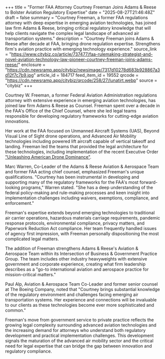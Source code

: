 +++
title = "Former FAA Attorney Courtney Freeman Joins Adams & Reese to Bolster Aviation Regulatory Expertise"
date = "2025-08-27T21:46:48Z"
draft = false
summary = "Courtney Freeman, a former FAA regulations attorney with deep expertise in emerging aviation technologies, has joined law firm Adams & Reese, bringing critical regulatory knowledge that will help clients navigate the complex legal landscape of advanced air transportation systems."
description = "Courtney Freeman joins Adams & Reese after decade at FAA, bringing drone regulation expertise. Strengthens firm's aviation practice with emerging technology experience."
source_link = "https://www.citybiz.co/article/737477/faa-rulemaking-strategist-and-novel-aviation-technology-law-pioneer-courtney-freeman-joins-adams-reese/"
enclosure = "https://cdn.newsramp.app/citybiz/newsimage/7317d10278d683b928867a3d12f7c7b9.jpg"
article_id = 184717
feed_item_id = 19552
qrcode = "https://cdn.newsramp.app/citybiz/qrcode/258/27/lunatirt.webp"
source = "citybiz"
+++

<p>Courtney W. Freeman, a former Federal Aviation Administration regulations attorney with extensive experience in emerging aviation technologies, has joined law firm Adams & Reese as Counsel. Freeman spent over a decade in the FAA's Office of the Chief Counsel, where she led legal teams responsible for developing regulatory frameworks for cutting-edge aviation innovations.</p><p>Her work at the FAA focused on Unmanned Aircraft Systems (UAS), Beyond Visual Line of Sight drone operations, and Advanced Air Mobility technologies including powered lift aircraft capable of vertical takeoff and landing. Freeman led the teams that provided the legal architecture for these technologies, including implementation of the recent Executive Order <a href="https://www.whitehouse.gov/briefing-room/presidential-actions/2023/10/25/unleashing-american-drone-dominance/" rel="nofollow" target="_blank">"Unleashing American Drone Dominance"</a>.</p><p>Marc Warren, Co-Leader of the Adams & Reese Aviation & Aerospace Team and former FAA acting chief counsel, emphasized Freeman's unique qualifications. "Courtney has been instrumental in developing and supporting many of the regulatory frameworks for the FAA's most forward-looking programs," Warren stated. "She has a deep understanding of the federal policy-making and rule-making processes and keen insight into implementation challenges including waivers, exemptions, compliance, and enforcement."</p><p>Freeman's expertise extends beyond emerging technologies to traditional air carrier operations, hazardous materials carriage requirements, pandemic response protocols, environmental compliance, privacy matters, and Paperwork Reduction Act compliance. Her team frequently handled issues of agency first impression, with Freeman personally dispositioning the most complicated legal matters.</p><p>The addition of Freeman strengthens Adams & Reese's Aviation & Aerospace Team within its Intersection of Business & Government Practice Group. The team includes other industry heavyweights with extensive government and corporate experience, creating what firm leadership describes as a "go-to international aviation and aerospace practice for mission-critical matters."</p><p>Paul Alp, Aviation & Aerospace Team Co-Leader and former senior counsel at The Boeing Company, noted that "Courtney brings substantial knowledge of the regulatory environment and challenges facing emerging air transportation systems. Her experience and connections will be invaluable to our clients as these technologies become ever more sophisticated and common."</p><p>Freeman's move from government service to private practice reflects the growing legal complexity surrounding advanced aviation technologies and the increasing demand for attorneys who understand both regulatory development and practical implementation challenges. This development signals the maturation of the advanced air mobility sector and the critical need for legal expertise that can bridge the gap between innovation and regulatory compliance.</p>